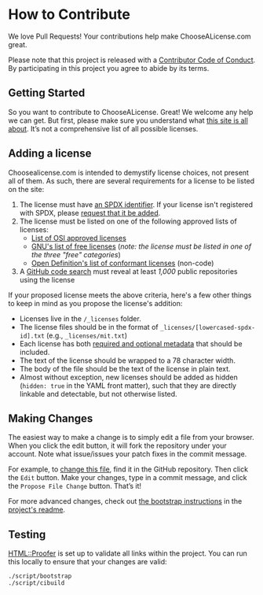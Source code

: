 # How to Contribute

We love Pull Requests! Your contributions help make ChooseALicense.com great.

Please note that this project is released with a [Contributor Code of Conduct](CODE_OF_CONDUCT.md). By participating in this project you agree to abide by its terms.

## Getting Started

So you want to contribute to ChooseALicense. Great! We welcome any help we can
get. But first, please make sure you understand what
[this site is all about](http://choosealicense.com/about). It’s not a comprehensive list of all possible licenses.

## Adding a license

Choosealicense.com is intended to demystify license choices, not present all of them. As such, there are several requirements for a license to be listed on the site:

1. The license must have [an SPDX identifier](https://spdx.org/licenses/). If your license isn't registered with SPDX, please [request that it be added](https://spdx.org/spdx-license-list/request-new-license-or-exception).
2. The license must be listed on one of the following approved lists of licenses:
   * [List of OSI approved licenses](https://opensource.org/licenses/alphabetical)
   * [GNU's list of free licenses](https://www.gnu.org/licenses/license-list.en.html) (*note: the license must be listed in one of the three "free" categories*)
   * [Open Definition's list of conformant licenses](http://opendefinition.org/licenses/) (non-code)
3. A [GitHub code search](https://github.com/search?q=MIT+filename%3ALICENSE&type=Code) must reveal at least *1,000* public repositories using the license

If your proposed license meets the above criteria, here's a few other things to keep in mind as you propose the license's addition:

* Licenses live in the `/_licenses` folder.
* The license files should be in the format of `_licenses/[lowercased-spdx-id].txt` (e.g., `_licenses/mit.txt`)
* Each license has both [required and optional metadata](https://github.com/github/choosealicense.com#license-metadata) that should be included.
* The text of the license should be wrapped to a 78 character width.
* The body of the file should be the text of the license in plain text.
* Almost without exception, new licenses should be added as hidden (`hidden: true` in the YAML front matter), such that they are directly linkable and detectable, but not otherwise listed.

## Making Changes

The easiest way to make a change is to simply edit a file from your browser.
When you click the edit button, it will fork the repository under your account.
Note what issue/issues your patch fixes in the commit message.

For example, to [change this file](/CONTRIBUTING.md),
find it in the GitHub repository. Then click the `Edit` button. Make your
changes, type in a commit message, and click the `Propose File Change` button.
That’s it!

For more advanced changes, check out [the bootstrap instructions](https://github.com/github/choosealicense.com#run-it-on-your-machine) in the [project's readme](/README.md).

## Testing

[HTML::Proofer](https://github.com/gjtorikian/html-proofer) is set up to validate all links within the project. You can run this locally to ensure that your changes are valid:

```shell
./script/bootstrap
./script/cibuild
```
